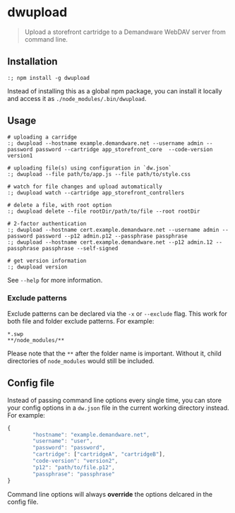 # dwupload
> Upload a storefront cartridge to a Demandware WebDAV server from command line.

## Installation

```shell
:; npm install -g dwupload
```

Instead of installing this as a global npm package, you can install it locally and access it as `./node_modules/.bin/dwupload`.

## Usage

```shell 
# uploading a carridge
:; dwupload --hostname example.demandware.net --username admin --password password --cartridge app_storefront_core  --code-version version1

# uploading file(s) using configuration in `dw.json`
:; dwupload --file path/to/app.js --file path/to/style.css

# watch for file changes and upload automatically
:; dwupload watch --cartridge app_storefront_controllers

# delete a file, with root option
:; dwupload delete --file rootDir/path/to/file --root rootDir

# 2-factor authentication
:; dwupload --hostname cert.example.demandware.net --username admin --password password --p12 admin.p12 --passphrase passphrase
:; dwupload --hostname cert.example.demandware.net --p12 admin.12 --passphrase passphrase --self-signed

# get version information
:; dwupload version
```
See `--help` for more information.

### Exclude patterns
Exclude patterns can be declared via the `-x` or `--exclude` flag. This work for both file and folder exclude patterns. For example:

```
*.swp
**/node_modules/**
```

Please note that the `**` after the folder name is important. Without it, child directories of `node_modules` would still be included.

## Config file
Instead of passing command line options every single time, you can store your config options in a `dw.json` file in the current working directory instead. For example:

```js
{
        "hostname": "example.demandware.net",
        "username": "user",
        "password": "password",
        "cartridge": ["cartridgeA", "cartridgeB"],
        "code-version": "version2",
        "p12": "path/to/file.p12",
        "passphrase": "passphrase"
}
```

Command line options will always **override** the options delcared in the config file.
